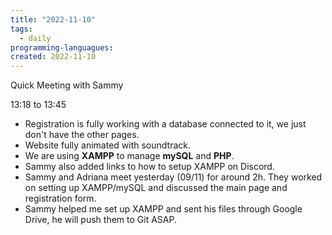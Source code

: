 ```yaml
---
title: "2022-11-10"
tags:
  - daily
programming-languagues:
created: 2022-11-10
---
```

Quick Meeting with Sammy

13:18 to 13:45

- Registration is fully working with a database connected to it, we just don't have the other pages.
- Website fully animated with soundtrack.
- We are using **XAMPP** to manage **mySQL** and **PHP**.
- Sammy also added links to how to setup XAMPP on Discord.
- Sammy and Adriana meet yesterday (09/11) for around 2h. They worked on setting up XAMPP/mySQL and discussed the main page and registration form.
- Sammy helped me set up XAMPP and sent his files through Google Drive, he will push them to Git ASAP.